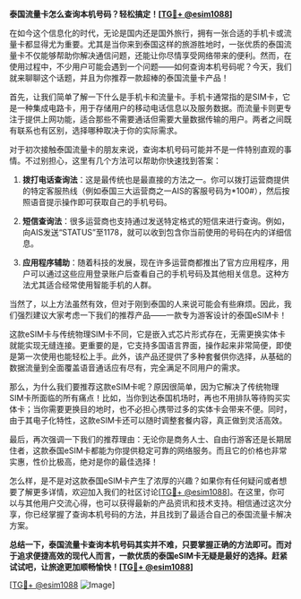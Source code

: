 **泰国流量卡怎么查询本机号码？轻松搞定！[[TG💪+ @esim1088](https://t.me/s/esim1088)]**

在如今这个信息化的时代，无论是国内还是国外旅行，拥有一张合适的手机卡或流量卡都显得尤为重要。尤其是当你来到泰国这样的旅游胜地时，一张优质的泰国流量卡不仅能够帮助你解决通信问题，还能让你尽情享受网络带来的便利。然而，在使用过程中，不少用户可能会遇到一个问题——如何查询本机号码呢？今天，我们就来聊聊这个话题，并且为你推荐一款超棒的泰国流量卡产品！

首先，让我们简单了解一下什么是手机卡和流量卡。手机卡通常指的是SIM卡，它是一种集成电路卡，用于存储用户的移动电话信息以及服务数据。而流量卡则更专注于提供上网功能，适合那些不需要通话但需要大量数据传输的用户。两者之间既有联系也有区别，选择哪种取决于你的实际需求。

对于初次接触泰国流量卡的朋友来说，查询本机号码可能并不是一件特别直观的事情。不过别担心，这里有几个方法可以帮助你快速找到答案：

1. **拨打电话查询法**：这是最传统也是最直接的方法之一。你可以拨打运营商提供的特定客服热线（例如泰国三大运营商之一AIS的客服号码为*100#），然后按照语音提示操作即可获取自己的手机号码。

2. **短信查询法**：很多运营商也支持通过发送特定格式的短信来进行查询。例如，向AIS发送“STATUS”至1178，就可以收到包含你当前使用的号码在内的详细信息。

3. **应用程序辅助**：随着科技的发展，现在许多运营商都推出了官方应用程序，用户可以通过这些应用登录账户后查看自己的手机号码及其他相关信息。这种方法尤其适合经常使用智能手机的人群。

当然了，以上方法虽然有效，但对于刚到泰国的人来说可能会有些麻烦。因此，我们强烈建议大家考虑一下我们的推荐产品——一款专为游客设计的泰国eSIM卡！

这款eSIM卡与传统物理SIM卡不同，它是嵌入式芯片形式存在，无需更换实体卡就能实现无缝连接。更重要的是，它支持多国语言界面，操作起来非常简便，即使是第一次使用也能轻松上手。此外，该产品还提供了多种套餐供你选择，从基础的数据流量到全面覆盖语音通话应有尽有，完全满足不同用户的需求。

那么，为什么我们要推荐这款eSIM卡呢？原因很简单，因为它解决了传统物理SIM卡所面临的所有痛点！比如，当你到达泰国机场时，再也不用排队等待购买实体卡；当你需要更换目的地时，也不必担心携带过多的实体卡会带来不便。同时，由于其电子化特性，这款eSIM卡还可以随时调整套餐内容，真正做到灵活高效。

最后，再次强调一下我们的推荐理由：无论你是商务人士、自由行游客还是长期居住者，这款泰国eSIM卡都能为你提供稳定可靠的网络服务。而且它的价格也非常实惠，性价比极高，绝对是你的最佳选择！

怎么样，是不是对这款泰国eSIM卡产生了浓厚的兴趣？如果你有任何疑问或者想要了解更多详情，欢迎加入我们的社区讨论[[TG💪+ @esim1088](https://t.me/s/esim1088)]。在这里，你可以与其他用户交流心得，也可以获得最新的产品资讯和技术支持。相信通过这次分享，你已经掌握了查询本机号码的方法，并且找到了最适合自己的泰国流量卡解决方案。

**总结一下，泰国流量卡查询本机号码其实并不难，只要掌握正确的方法即可。而对于追求便捷高效的现代人而言，一款优质的泰国eSIM卡无疑是最好的选择。赶紧试试吧，让旅途更加顺畅愉快！[[TG💪+ @esim1088](https://t.me/s/esim1088)]**

[[TG💪+ @esim1088](https://t.me/s/esim1088) ![Image](https://i.postimg.cc/4NQfJmqS/Snipaste-2025-05-13-00-14-12.png)]